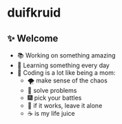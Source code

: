 # duifkruid

## ✨ Welcome

- 📚 Working on something amazing
- 🌱 Learning something every day
- 📣 Coding is a lot like being a mom:
  - 🌪 make sense of the chaos 
  - 🧩 solve problems
  - 🎆 pick your battles
  - 🎀 if it works, leave it alone
  - ☕ is my life juice

